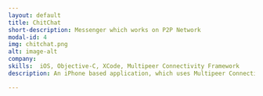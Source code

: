 ```yaml
---
layout: default
title: ChitChat
short-description: Messenger which works on P2P Network
modal-id: 4
img: chitchat.png
alt: image-alt
company:
skills:  iOS, Objective-C, XCode, Multipeer Connectivity Framework
description: An iPhone based application, which uses Multipeer Connectivity Framework, enables you to chat with people around you – even if there is no Internet connection or mobile phone coverage. Connected peers are able securely transmit messages, streams, or file resources to other devices without going through an intermediary web service.

---
```

